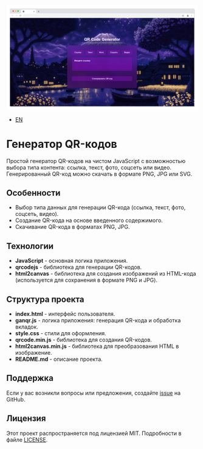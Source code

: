 ![](https://github.com/SerGioPlay01/qr-codes-generating/blob/main/screen.png)

- [EN](https://translate.google.com/translate?sl=ru&tl=en&u=https://github.com/SerGioPlay01/qr-codes-generating)

# Генератор QR-кодов

Простой генератор QR-кодов на чистом JavaScript с возможностью выбора типа контента: ссылка, текст, фото, соцсеть или видео. Генерированный QR-код можно скачать в формате PNG, JPG или SVG.

## Особенности

- Выбор типа данных для генерации QR-кода (ссылка, текст, фото, соцсеть, видео).
- Создание QR-кода на основе введенного содержимого.
- Скачивание QR-кода в форматах PNG, JPG.

## Технологии

- **JavaScript** - основная логика приложения.
- **qrcodejs** - библиотека для генерации QR-кодов.
- **html2canvas** - библиотека для создания изображений из HTML-кода (используется для сохранения в формате PNG и JPG).

## Структура проекта

- **index.html** - интерфейс пользователя.
- **ganqr.js** - логика приложения: генерация QR-кода и обработка вкладок.
- **style.css** - стили для оформления.
- **qrcode.min.js** - библиотека для создания QR-кодов.
- **html2canvas.min.js** - библиотека для преобразования HTML в изображение.
- **README.md** - описание проекта.

## Поддержка

Если у вас возникли вопросы или предложения, создайте [issue](https://github.com/SerGioPlay01/qr-codes-generating/issues) на GitHub.

## Лицензия

Этот проект распространяется под лицензией MIT. Подробности в файле [LICENSE](LICENSE).
